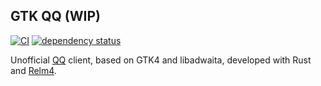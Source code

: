 ## GTK QQ (WIP)

[![CI](https://github.com/lomirus/gtk-qq/actions/workflows/ci.yaml/badge.svg)](https://github.com/lomirus/gtk-qq/actions/workflows/ci.yaml)
[![dependency status](https://deps.rs/repo/github/lomirus/gtk-qq/status.svg)](https://deps.rs/repo/github/lomirus/gtk-qq)

Unofficial [QQ](https://im.qq.com/) client, based on GTK4 and libadwaita, developed with Rust and [Relm4](https://relm4.org/).
